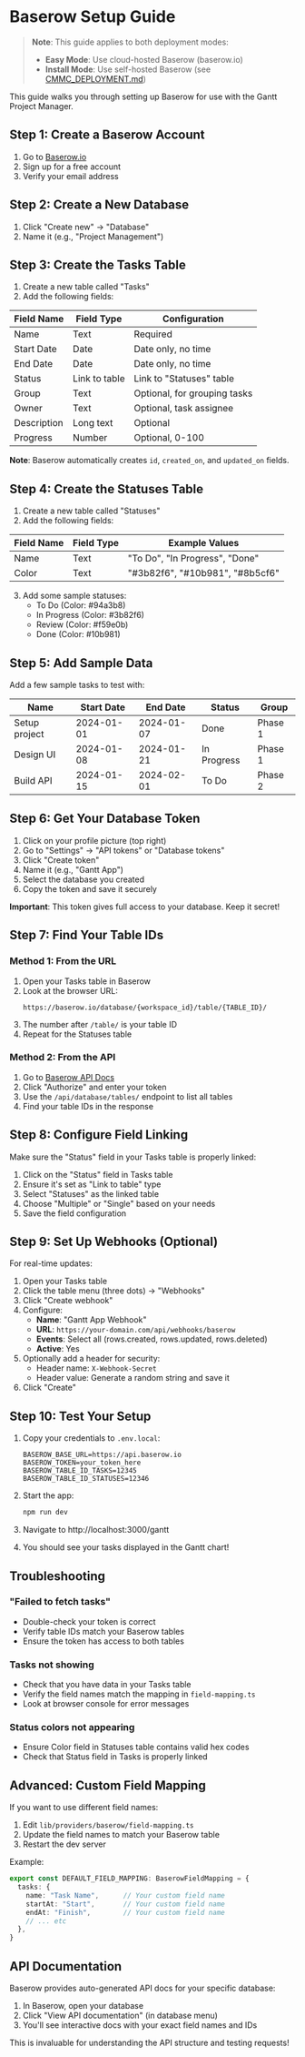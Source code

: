 # Baserow Setup Guide

> **Note**: This guide applies to both deployment modes:
> - **Easy Mode**: Use cloud-hosted Baserow (baserow.io)
> - **Install Mode**: Use self-hosted Baserow (see [CMMC_DEPLOYMENT.md](./CMMC_DEPLOYMENT.md))

This guide walks you through setting up Baserow for use with the Gantt Project Manager.

## Step 1: Create a Baserow Account

1. Go to [Baserow.io](https://baserow.io/)
2. Sign up for a free account
3. Verify your email address

## Step 2: Create a New Database

1. Click "Create new" → "Database"
2. Name it (e.g., "Project Management")

## Step 3: Create the Tasks Table

1. Create a new table called "Tasks"
2. Add the following fields:

| Field Name | Field Type | Configuration |
|------------|------------|---------------|
| Name | Text | Required |
| Start Date | Date | Date only, no time |
| End Date | Date | Date only, no time |
| Status | Link to table | Link to "Statuses" table |
| Group | Text | Optional, for grouping tasks |
| Owner | Text | Optional, task assignee |
| Description | Long text | Optional |
| Progress | Number | Optional, 0-100 |

**Note**: Baserow automatically creates `id`, `created_on`, and `updated_on` fields.

## Step 4: Create the Statuses Table

1. Create a new table called "Statuses"
2. Add the following fields:

| Field Name | Field Type | Example Values |
|------------|------------|----------------|
| Name | Text | "To Do", "In Progress", "Done" |
| Color | Text | "#3b82f6", "#10b981", "#8b5cf6" |

3. Add some sample statuses:
   - To Do (Color: #94a3b8)
   - In Progress (Color: #3b82f6)
   - Review (Color: #f59e0b)
   - Done (Color: #10b981)

## Step 5: Add Sample Data

Add a few sample tasks to test with:

| Name | Start Date | End Date | Status | Group |
|------|------------|----------|--------|-------|
| Setup project | 2024-01-01 | 2024-01-07 | Done | Phase 1 |
| Design UI | 2024-01-08 | 2024-01-21 | In Progress | Phase 1 |
| Build API | 2024-01-15 | 2024-02-01 | To Do | Phase 2 |

## Step 6: Get Your Database Token

1. Click on your profile picture (top right)
2. Go to "Settings" → "API tokens" or "Database tokens"
3. Click "Create token"
4. Name it (e.g., "Gantt App")
5. Select the database you created
6. Copy the token and save it securely

**Important**: This token gives full access to your database. Keep it secret!

## Step 7: Find Your Table IDs

### Method 1: From the URL
1. Open your Tasks table in Baserow
2. Look at the browser URL:
   ```
   https://baserow.io/database/{workspace_id}/table/{TABLE_ID}/
   ```
3. The number after `/table/` is your table ID
4. Repeat for the Statuses table

### Method 2: From the API
1. Go to [Baserow API Docs](https://api.baserow.io/api/redoc/)
2. Click "Authorize" and enter your token
3. Use the `/api/database/tables/` endpoint to list all tables
4. Find your table IDs in the response

## Step 8: Configure Field Linking

Make sure the "Status" field in your Tasks table is properly linked:

1. Click on the "Status" field in Tasks table
2. Ensure it's set as "Link to table" type
3. Select "Statuses" as the linked table
4. Choose "Multiple" or "Single" based on your needs
5. Save the field configuration

## Step 9: Set Up Webhooks (Optional)

For real-time updates:

1. Open your Tasks table
2. Click the table menu (three dots) → "Webhooks"
3. Click "Create webhook"
4. Configure:
   - **Name**: "Gantt App Webhook"
   - **URL**: `https://your-domain.com/api/webhooks/baserow`
   - **Events**: Select all (rows.created, rows.updated, rows.deleted)
   - **Active**: Yes
5. Optionally add a header for security:
   - Header name: `X-Webhook-Secret`
   - Header value: Generate a random string and save it
6. Click "Create"

## Step 10: Test Your Setup

1. Copy your credentials to `.env.local`:
   ```env
   BASEROW_BASE_URL=https://api.baserow.io
   BASEROW_TOKEN=your_token_here
   BASEROW_TABLE_ID_TASKS=12345
   BASEROW_TABLE_ID_STATUSES=12346
   ```

2. Start the app:
   ```bash
   npm run dev
   ```

3. Navigate to http://localhost:3000/gantt

4. You should see your tasks displayed in the Gantt chart!

## Troubleshooting

### "Failed to fetch tasks"
- Double-check your token is correct
- Verify table IDs match your Baserow tables
- Ensure the token has access to both tables

### Tasks not showing
- Check that you have data in your Tasks table
- Verify the field names match the mapping in `field-mapping.ts`
- Look at browser console for error messages

### Status colors not appearing
- Ensure Color field in Statuses table contains valid hex codes
- Check that Status field in Tasks is properly linked

## Advanced: Custom Field Mapping

If you want to use different field names:

1. Edit `lib/providers/baserow/field-mapping.ts`
2. Update the field names to match your Baserow table
3. Restart the dev server

Example:
```typescript
export const DEFAULT_FIELD_MAPPING: BaserowFieldMapping = {
  tasks: {
    name: "Task Name",      // Your custom field name
    startAt: "Start",       // Your custom field name
    endAt: "Finish",        // Your custom field name
    // ... etc
  },
}
```

## API Documentation

Baserow provides auto-generated API docs for your specific database:

1. In Baserow, open your database
2. Click "View API documentation" (in database menu)
3. You'll see interactive docs with your exact field names and IDs

This is invaluable for understanding the API structure and testing requests!
